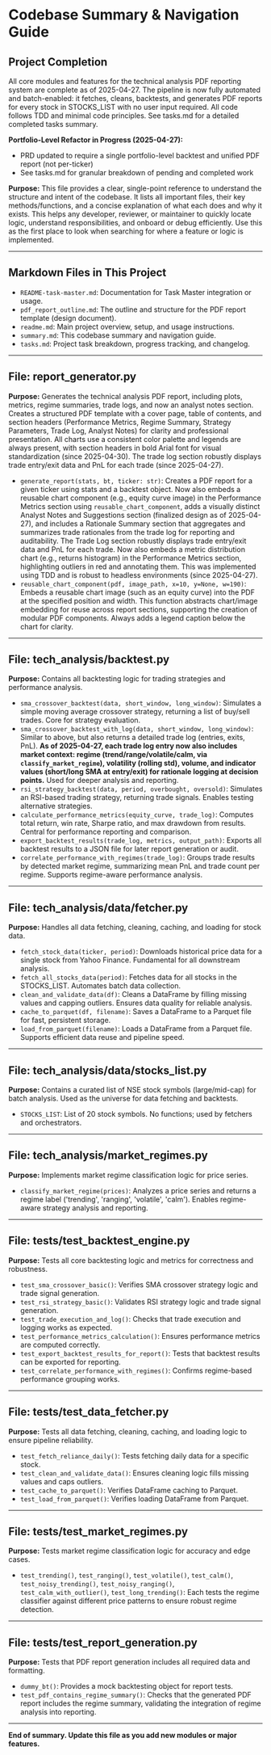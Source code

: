 # Codebase Summary & Navigation Guide

## Project Completion

All core modules and features for the technical analysis PDF reporting system are complete as of 2025-04-27. The pipeline is now fully automated and batch-enabled: it fetches, cleans, backtests, and generates PDF reports for every stock in STOCKS_LIST with no user input required. All code follows TDD and minimal code principles. See tasks.md for a detailed completed tasks summary.

**Portfolio-Level Refactor in Progress (2025-04-27):**
- PRD updated to require a single portfolio-level backtest and unified PDF report (not per-ticker)
- See tasks.md for granular breakdown of pending and completed work

**Purpose:**
This file provides a clear, single-point reference to understand the structure and intent of the codebase. It lists all important files, their key methods/functions, and a concise explanation of what each does and why it exists. This helps any developer, reviewer, or maintainer to quickly locate logic, understand responsibilities, and onboard or debug efficiently. Use this as the first place to look when searching for where a feature or logic is implemented.

---

## Markdown Files in This Project

- `README-task-master.md`: Documentation for Task Master integration or usage.
- `pdf_report_outline.md`: The outline and structure for the PDF report template (design document).
- `readme.md`: Main project overview, setup, and usage instructions.
- `summary.md`: This codebase summary and navigation guide.
- `tasks.md`: Project task breakdown, progress tracking, and changelog.

---

## File: report_generator.py
**Purpose:** Generates the technical analysis PDF report, including plots, metrics, regime summaries, trade logs, and now an analyst notes section. Creates a structured PDF template with a cover page, table of contents, and section headers (Performance Metrics, Regime Summary, Strategy Parameters, Trade Log, Analyst Notes) for clarity and professional presentation. All charts use a consistent color palette and legends are always present, with section headers in bold Arial font for visual standardization (since 2025-04-30). The trade log section robustly displays trade entry/exit data and PnL for each trade (since 2025-04-27).

- `generate_report(stats, bt, ticker: str)`: Creates a PDF report for a given ticker using stats and a backtest object. Now also embeds a reusable chart component (e.g., equity curve image) in the Performance Metrics section using `reusable_chart_component`, adds a visually distinct Analyst Notes and Suggestions section (finalized design as of 2025-04-27), and includes a Rationale Summary section that aggregates and summarizes trade rationales from the trade log for reporting and auditability. The Trade Log section robustly displays trade entry/exit data and PnL for each trade. Now also embeds a metric distribution chart (e.g., returns histogram) in the Performance Metrics section, highlighting outliers in red and annotating them. This was implemented using TDD and is robust to headless environments (since 2025-04-27).
- `reusable_chart_component(pdf, image_path, x=10, y=None, w=190)`: Embeds a reusable chart image (such as an equity curve) into the PDF at the specified position and width. This function abstracts chart/image embedding for reuse across report sections, supporting the creation of modular PDF components. Always adds a legend caption below the chart for clarity.

---

## File: tech_analysis/backtest.py
**Purpose:** Contains all backtesting logic for trading strategies and performance analysis.

- `sma_crossover_backtest(data, short_window, long_window)`: Simulates a simple moving average crossover strategy, returning a list of buy/sell trades. Core for strategy evaluation.
- `sma_crossover_backtest_with_log(data, short_window, long_window)`: Similar to above, but also returns a detailed trade log (entries, exits, PnL). **As of 2025-04-27, each trade log entry now also includes market context: regime (trend/range/volatile/calm, via `classify_market_regime`), volatility (rolling std), volume, and indicator values (short/long SMA at entry/exit) for rationale logging at decision points.** Used for deeper analysis and reporting.
- `rsi_strategy_backtest(data, period, overbought, oversold)`: Simulates an RSI-based trading strategy, returning trade signals. Enables testing alternative strategies.
- `calculate_performance_metrics(equity_curve, trade_log)`: Computes total return, win rate, Sharpe ratio, and max drawdown from results. Central for performance reporting and comparison.
- `export_backtest_results(trade_log, metrics, output_path)`: Exports all backtest results to a JSON file for later report generation or audit.
- `correlate_performance_with_regimes(trade_log)`: Groups trade results by detected market regime, summarizing mean PnL and trade count per regime. Supports regime-aware performance analysis.

---

## File: tech_analysis/data/fetcher.py
**Purpose:** Handles all data fetching, cleaning, caching, and loading for stock data.

- `fetch_stock_data(ticker, period)`: Downloads historical price data for a single stock from Yahoo Finance. Fundamental for all downstream analysis.
- `fetch_all_stocks_data(period)`: Fetches data for all stocks in the STOCKS_LIST. Automates batch data collection.
- `clean_and_validate_data(df)`: Cleans a DataFrame by filling missing values and capping outliers. Ensures data quality for reliable analysis.
- `cache_to_parquet(df, filename)`: Saves a DataFrame to a Parquet file for fast, persistent storage.
- `load_from_parquet(filename)`: Loads a DataFrame from a Parquet file. Supports efficient data reuse and pipeline speed.

---

## File: tech_analysis/data/stocks_list.py
**Purpose:** Contains a curated list of NSE stock symbols (large/mid-cap) for batch analysis. Used as the universe for data fetching and backtests.

- `STOCKS_LIST`: List of 20 stock symbols. No functions; used by fetchers and orchestrators.

---

## File: tech_analysis/market_regimes.py
**Purpose:** Implements market regime classification logic for price series.

- `classify_market_regime(prices)`: Analyzes a price series and returns a regime label ('trending', 'ranging', 'volatile', 'calm'). Enables regime-aware strategy analysis and reporting.

---

## File: tests/test_backtest_engine.py
**Purpose:** Tests all core backtesting logic and metrics for correctness and robustness.

- `test_sma_crossover_basic()`: Verifies SMA crossover strategy logic and trade signal generation.
- `test_rsi_strategy_basic()`: Validates RSI strategy logic and trade signal generation.
- `test_trade_execution_and_log()`: Checks that trade execution and logging works as expected.
- `test_performance_metrics_calculation()`: Ensures performance metrics are computed correctly.
- `test_export_backtest_results_for_report()`: Tests that backtest results can be exported for reporting.
- `test_correlate_performance_with_regimes()`: Confirms regime-based performance grouping works.

---

## File: tests/test_data_fetcher.py
**Purpose:** Tests all data fetching, cleaning, caching, and loading logic to ensure pipeline reliability.

- `test_fetch_reliance_daily()`: Tests fetching daily data for a specific stock.
- `test_clean_and_validate_data()`: Ensures cleaning logic fills missing values and caps outliers.
- `test_cache_to_parquet()`: Verifies DataFrame caching to Parquet.
- `test_load_from_parquet()`: Verifies loading DataFrame from Parquet.

---

## File: tests/test_market_regimes.py
**Purpose:** Tests market regime classification logic for accuracy and edge cases.

- `test_trending()`, `test_ranging()`, `test_volatile()`, `test_calm()`, `test_noisy_trending()`, `test_noisy_ranging()`, `test_calm_with_outlier()`, `test_long_trending()`: Each tests the regime classifier against different price patterns to ensure robust regime detection.

---

## File: tests/test_report_generation.py
**Purpose:** Tests that PDF report generation includes all required data and formatting.

- `dummy_bt()`: Provides a mock backtesting object for report tests.
- `test_pdf_contains_regime_summary()`: Checks that the generated PDF report includes the regime summary, validating the integration of regime analysis into reporting.

---

**End of summary. Update this file as you add new modules or major features.**
